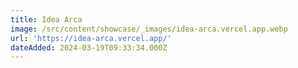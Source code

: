 ```yaml
---
title: Idea Arca
image: /src/content/showcase/_images/idea-arca.vercel.app.webp
url: 'https://idea-arca.vercel.app/'
dateAdded: 2024-03-19T09:33:34.000Z
---
```


